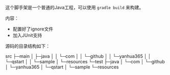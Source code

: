 这个脚手架是一个普通的Java工程，可以使用 `gradle build` 来构建。

内容：

- 配置好了ignore文件
- 加入JUnit支持


源码的目录结构如下：

src
├─main
│  ├─java
│  │  └─com
│  │      └─github
│  │          └─yanhua365
│  │              └─qstart
│  │                  └─sample
│  └─resources
└─test
    ├─java
    │  └─com
    │      └─github
    │          └─yanhua365
    │              └─qstart
    │                  └─sample
    └─resources
